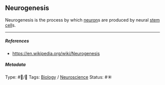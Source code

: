 ## Neurogenesis

Neurogenesis is the process by which [neuron](Neuron.md)s are produced by neural [stem cell]()s.

---

##### References

* https://en.wikipedia.org/wiki/Neurogenesis

##### Metadata

Type: #🔵/🔵 
Tags: [Biology]() / [Neuroscience](Neuroscience.md) 
Status: #☀️ 
